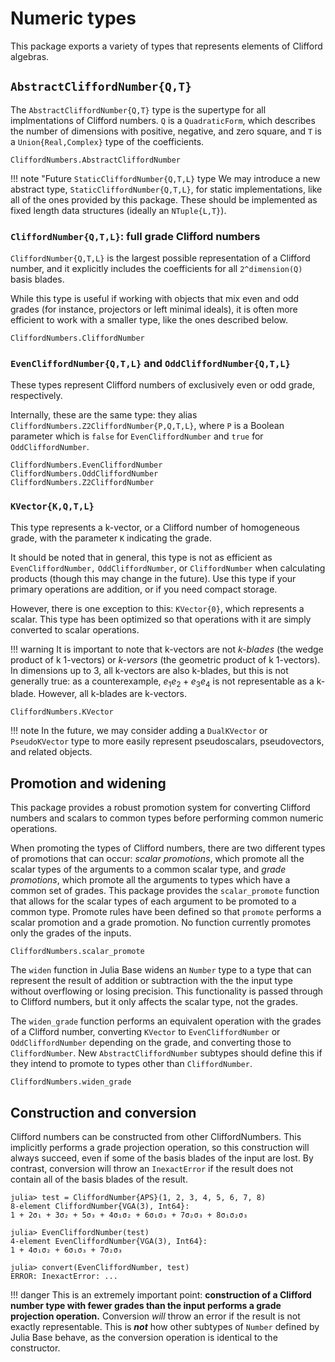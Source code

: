 # Numeric types

This package exports a variety of types that represents elements of Clifford algebras.

## `AbstractCliffordNumber{Q,T}`

The `AbstractCliffordNumber{Q,T}` type is the supertype for all implmentations of Clifford numbers.
`Q` is a `QuadraticForm`, which describes the number of dimensions with positive, negative, and zero
square, and `T` is a `Union{Real,Complex}` type of the coefficients.

```@docs; canonical=false
CliffordNumbers.AbstractCliffordNumber
```

!!! note "Future `StaticCliffordNumber{Q,T,L}` type
    We may introduce a new abstract type, `StaticCliffordNumber{Q,T,L}`, for static implementations,
    like all of the ones provided by this package. These should be implemented as fixed length data
    structures (ideally an `NTuple{L,T}`).

### `CliffordNumber{Q,T,L}`: full grade Clifford numbers

`CliffordNumber{Q,T,L}` is the largest possible representation of a Clifford number, and it 
explicitly includes the coefficients for all `2^dimension(Q)` basis blades.

While this type is useful if working with objects that mix even and odd grades (for instance,
projectors or left minimal ideals), it is often more efficient to work with a smaller type, like the
ones described below.

```@docs; canonical=false
CliffordNumbers.CliffordNumber
```

### `EvenCliffordNumber{Q,T,L}` and `OddCliffordNumber{Q,T,L}`

These types represent Clifford numbers of exclusively even or odd grade, respectively.

Internally, these are the same type: they alias `CliffordNumbers.Z2CliffordNumber{P,Q,T,L}`, where
`P` is a Boolean parameter which is `false` for `EvenCliffordNumber` and `true` for
`OddCliffordNumber`.

```@docs; canonical=false
CliffordNumbers.EvenCliffordNumber
CliffordNumbers.OddCliffordNumber
CliffordNumbers.Z2CliffordNumber
```

### `KVector{K,Q,T,L}`

This type represents a k-vector, or a Clifford number of homogeneous grade, with the parameter `K`
indicating the grade.

It should be noted that in general, this type is not as efficient as `EvenCliffordNumber,`
`OddCliffordNumber`, or `CliffordNumber` when calculating products (though this may change in the 
future). Use this type if your primary operations are addition, or if you need compact storage.

However, there is one exception to this: `KVector{0}`, which represents a scalar. This type has been
optimized so that operations with it are simply converted to scalar operations.

!!! warning
    It is important to note that k-vectors are not *k-blades* (the wedge product of k 1-vectors) or
    *k-versors* (the geometric product of k 1-vectors). In dimensions up to 3, all k-vectors are
    also k-blades, but this is not generally true: as a counterexample, $e_1 e_2 + e_3 e_4$ is not
    representable as a k-blade. However, all k-blades are k-vectors.

```@docs; canonical=false
CliffordNumbers.KVector
```

!!! note
    In the future, we may consider adding a `DualKVector` or `PseudoKVector` type to more easily
    represent pseudoscalars, pseudovectors, and related objects.

## Promotion and widening

This package provides a robust promotion system for converting Clifford numbers and scalars to
common types before performing common numeric operations.

When promoting the types of Clifford numbers, there are two different types of promotions that can
occur: *scalar promotions*, which promote all the scalar types of the arguments to a common scalar
type, and *grade promotions*, which promote all the arguments to types which have a common set of
grades. This package provides the `scalar_promote` function that allows for the scalar types of each
argument to be promoted to a common type. Promote rules have been defined so that `promote` performs
a scalar promotion and a grade promotion. No function currently promotes only the grades of the
inputs.

```@docs; canonical=false
CliffordNumbers.scalar_promote
```

The `widen` function in Julia Base widens an `Number` type to a type that can represent the result
of addition or subtraction with the the input type without overflowing or losing precision. This
functionality is passed through to Clifford numbers, but it only affects the scalar type, not the
grades.

The `widen_grade` function performs an equivalent operation with the grades of a Clifford number,
converting `KVector` to `EvenCliffordNumber` or `OddCliffordNumber` depending on the grade, and
converting those to `CliffordNumber`. New `AbstractCliffordNumber` subtypes should define this if
they intend to promote to types other than `CliffordNumber`.

```@docs; canonical=false
CliffordNumbers.widen_grade
```

## Construction and conversion

Clifford numbers can be constructed from other CliffordNumbers. This implicitly performs a grade
projection operation, so this construction will always succeed, even if some of the basis blades of
the input are lost. By contrast, conversion will throw an `InexactError` if the result does not
contain all of the basis blades of the result.

```
julia> test = CliffordNumber{APS}(1, 2, 3, 4, 5, 6, 7, 8)
8-element CliffordNumber{VGA(3), Int64}:
1 + 2σ₁ + 3σ₂ + 5σ₃ + 4σ₁σ₂ + 6σ₁σ₃ + 7σ₂σ₃ + 8σ₁σ₂σ₃

julia> EvenCliffordNumber(test)
4-element EvenCliffordNumber{VGA(3), Int64}:
1 + 4σ₁σ₂ + 6σ₁σ₃ + 7σ₂σ₃

julia> convert(EvenCliffordNumber, test)
ERROR: InexactError: ...
```

!!! danger
    This is an extremely important point: **construction of a Clifford number type with fewer grades
    than the input performs a grade projection operation.** Conversion *will* throw an error if the
    result is not exactly representable. This is ***not*** how other subtypes of `Number` defined by
    Julia Base behave, as the conversion operation is identical to the constructor.
    
